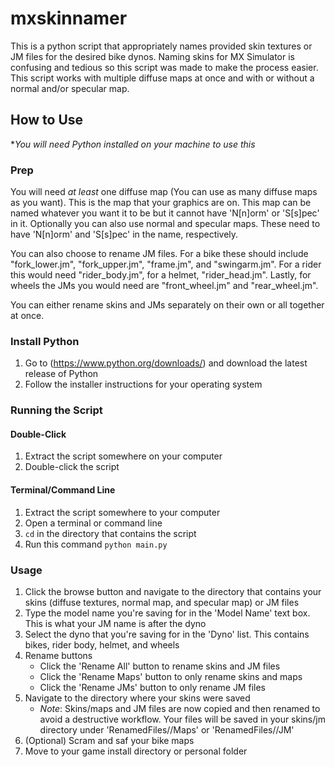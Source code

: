 # mxskinnamer
This is a python script that appropriately names provided skin textures or JM files for the desired bike dynos. Naming skins for MX Simulator is confusing and tedious so this script was made to make the process easier. This script works with multiple diffuse maps at once and with or without a normal and/or specular map.

## How to Use

**You will need Python installed on your machine to use this*
### Prep
You will need *at least* one diffuse map (You can use as many diffuse maps as you want). This is the map that your graphics are on. This map can be named whatever you want it to be but it cannot have 'N[n]orm' or 'S[s]pec' in it. Optionally you can also use normal and specular maps. These need to have 'N[n]orm' and 'S[s]pec' in the name, respectively.

You can also choose to rename JM files. For a bike these should include "fork_lower.jm", "fork_upper.jm", "frame.jm", and "swingarm.jm". For a rider this would need "rider_body.jm", for a helmet, "rider_head.jm". Lastly, for wheels the JMs you would need are "front_wheel.jm" and "rear_wheel.jm".

You can either rename skins and JMs separately on their own or all together at once.

### Install Python
1. Go to (https://www.python.org/downloads/) and download the latest release of Python
2. Follow the installer instructions for your operating system

### Running the Script

#### Double-Click
1. Extract the script somewhere on your computer
2. Double-click the script
#### Terminal/Command Line
1. Extract the script somewhere to your computer
2. Open a terminal or command line
3. `cd` in the directory that contains the script
4. Run this command `python main.py`

### Usage
1. Click the browse button and navigate to the directory that contains your skins (diffuse textures, normal map, and specular map) or JM files
2. Type the model name you're saving for in the 'Model Name' text box. This is what your JM name is after the dyno
3. Select the dyno that you're saving for in the 'Dyno' list. This contains bikes, rider body, helmet, and wheels
4. Rename buttons
   - Click the 'Rename All' button to rename skins and JM files
   - Click the 'Rename Maps' button to only rename skins and maps
   - Click the 'Rename JMs' button to only rename JM files
5. Navigate to the directory where your skins were saved
   - *Note*: Skins/maps and JM files are now copied and then renamed to avoid a destructive workflow. Your files will be saved in your skins/jm directory under 'RenamedFiles/<Model Name>/Maps' or 'RenamedFiles/<Model Name>/JM'
6. (Optional) Scram and saf your bike maps
7. Move to your game install directory or personal folder
